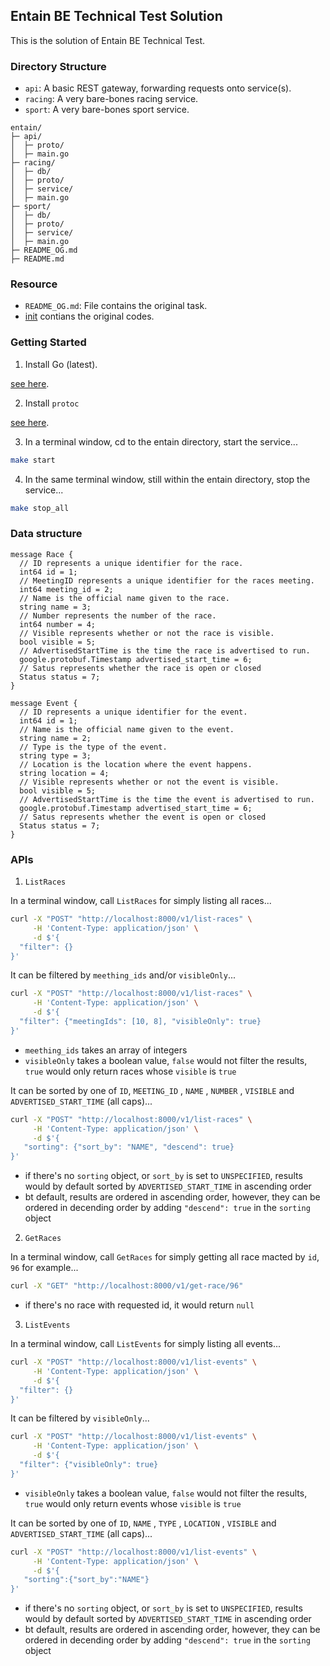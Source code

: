 ## Entain BE Technical Test Solution

This is the solution of Entain BE Technical Test.

### Directory Structure

- `api`: A basic REST gateway, forwarding requests onto service(s).
- `racing`: A very bare-bones racing service.
- `sport`: A very bare-bones sport service.

```
entain/
├─ api/
│  ├─ proto/
│  ├─ main.go
├─ racing/
│  ├─ db/
│  ├─ proto/
│  ├─ service/
│  ├─ main.go
├─ sport/
│  ├─ db/
│  ├─ proto/
│  ├─ service/
│  ├─ main.go
├─ README_OG.md
├─ README.md
```

### Resource

- `README_OG.md`: File contains the original task. 
- [init](https://github.com/jie1311/Entain/commit/d147197769b2312b5a6c32f86a85ed686536e3f5) contians the original codes.

### Getting Started

1. Install Go (latest).

[see here](https://golang.org/doc/install).

2. Install `protoc`

[see here](https://grpc.io/docs/protoc-installation/).

3. In a terminal window, cd to the entain directory, start the service...

```bash
make start
```

4. In the same terminal window, still within the entain directory, stop the service...

```bash
make stop_all
```

### Data structure
```ptoto
message Race {
  // ID represents a unique identifier for the race.
  int64 id = 1;
  // MeetingID represents a unique identifier for the races meeting.
  int64 meeting_id = 2;
  // Name is the official name given to the race.
  string name = 3;
  // Number represents the number of the race.
  int64 number = 4;
  // Visible represents whether or not the race is visible.
  bool visible = 5;
  // AdvertisedStartTime is the time the race is advertised to run.
  google.protobuf.Timestamp advertised_start_time = 6;
  // Satus represents whether the race is open or closed
  Status status = 7;
}
```

```ptoto
message Event {
  // ID represents a unique identifier for the event.
  int64 id = 1;
  // Name is the official name given to the event.
  string name = 2;
  // Type is the type of the event.
  string type = 3;
  // Location is the location where the event happens.
  string location = 4;
  // Visible represents whether or not the event is visible.
  bool visible = 5;
  // AdvertisedStartTime is the time the event is advertised to run.
  google.protobuf.Timestamp advertised_start_time = 6;
  // Satus represents whether the event is open or closed
  Status status = 7;
}
```

### APIs 

1. `ListRaces`

In a terminal window, call `ListRaces` for simply listing all races... 

```bash
curl -X "POST" "http://localhost:8000/v1/list-races" \
     -H 'Content-Type: application/json' \
     -d $'{
  "filter": {}
}'
```

It can be filtered by `meething_ids` and/or `visibleOnly`... 

```bash
curl -X "POST" "http://localhost:8000/v1/list-races" \
     -H 'Content-Type: application/json' \
     -d $'{
  "filter": {"meetingIds": [10, 8], "visibleOnly": true}
}'
```

- `meething_ids` takes an array of integers 
- `visibleOnly` takes a boolean value, `false` would not filter the results, `true` would only return races whose `visible` is `true`

It can be sorted by one of `ID`, `MEETING_ID` , `NAME` , `NUMBER` , `VISIBLE` and `ADVERTISED_START_TIME` (all caps)... 
```bash
curl -X "POST" "http://localhost:8000/v1/list-races" \
     -H 'Content-Type: application/json' \
     -d $'{
   "sorting": {"sort_by": "NAME", "descend": true}
}'
```

- if there's no `sorting` object, or `sort_by` is set to `UNSPECIFIED`, results would by default sorted by `ADVERTISED_START_TIME` in ascending order
- bt default, results are ordered in ascending order, however, they can be ordered in decending order by adding `"descend": true` in the `sorting` object

2. `GetRaces`

In a terminal window, call `GetRaces` for simply getting all race macted by `id`, `96` for example... 

```bash
curl -X "GET" "http://localhost:8000/v1/get-race/96"
```
- if there's no race with requested id, it would return `null`

3. `ListEvents`

In a terminal window, call `ListEvents` for simply listing all events... 

```bash
curl -X "POST" "http://localhost:8000/v1/list-events" \
     -H 'Content-Type: application/json' \
     -d $'{
  "filter": {}
}'
```

It can be filtered by `visibleOnly`... 

```bash
curl -X "POST" "http://localhost:8000/v1/list-events" \
     -H 'Content-Type: application/json' \
     -d $'{
  "filter": {"visibleOnly": true}
}'
```

- `visibleOnly` takes a boolean value, `false` would not filter the results, `true` would only return events whose `visible` is `true`

It can be sorted by one of `ID`, `NAME` , `TYPE` , `LOCATION` , `VISIBLE` and `ADVERTISED_START_TIME` (all caps)... 
```bash
curl -X "POST" "http://localhost:8000/v1/list-events" \
     -H 'Content-Type: application/json' \
     -d $'{
   "sorting":{"sort_by":"NAME"}
}'
```

- if there's no `sorting` object, or `sort_by` is set to `UNSPECIFIED`, results would by default sorted by `ADVERTISED_START_TIME` in ascending order
- bt default, results are ordered in ascending order, however, they can be ordered in decending order by adding `"descend": true` in the `sorting` object
